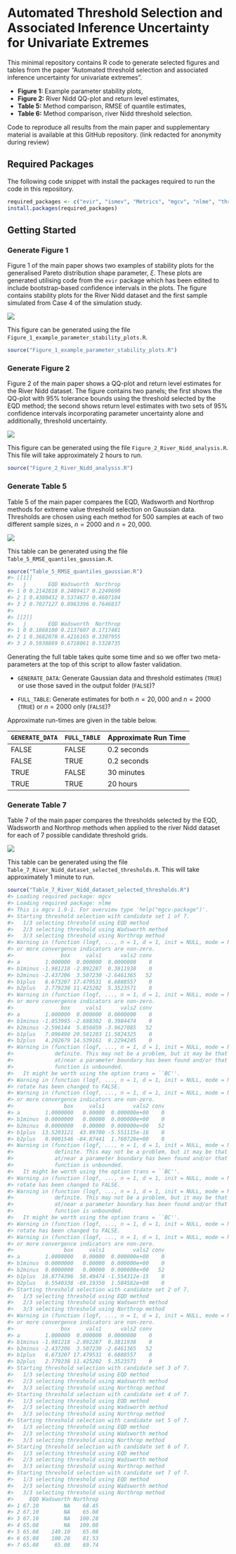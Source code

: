 
<!-- README.md is generated from README.Rmd. Please edit that file -->

# Automated Threshold Selection and Associated Inference Uncertainty for Univariate Extremes

This minimal repository contains R code to generate selected figures and
tables from the paper “Automated threshold selection and associated
inference uncertainty for univariate extremes”.

- **Figure 1:** Example parameter stability plots,
- **Figure 2:** River Nidd QQ-plot and return level estimates,
- **Table 5:** Method comparison, RMSE of quantile estimates,
- **Table 6:** Method comparison, river Nidd threshold selection.

Code to reproduce all results from the main paper and supplementary
material is available at this GitHub repository. (link redacted for
anonymity during review)

## Required Packages

The following code snippet with install the packages required to run the
code in this repository.

``` r
required_packages <- c("evir", "ismev", "Metrics", "mgcv", "nlme", "threshr")
install.packages(required_packages)
```

## Getting Started

### Generate Figure 1

Figure 1 of the main paper shows two examples of stability plots for the
generalised Pareto distribution shape parameter, $\xi$. These plots are
generated utilising code from the `evir` package which has been edited
to include bootstrap-based confidence intervals in the plots. The figure
contains stability plots for the River Nidd dataset and the first sample
simulated from Case 4 of the simulation study.

![](readme-images/figure-1.png)

This figure can be generated using the file
`Figure_1_example_parameter_stability_plots.R`.

``` r
source("Figure_1_example_parameter_stability_plots.R")
```

### Generate Figure 2

Figure 2 of the main paper shows a QQ-plot and return level estimates
for the River Nidd dataset. The figure contains two panels; the first
shows the QQ-plot with 95% tolerance bounds using the threshold selected
by the EQD method; the second shows return level estimates with two sets
of 95% confidence intervals incorporating parameter uncertainty alone
and additionally, threshold uncertainty.

![](readme-images/figure-2.png)

This figure can be generated using the file
`Figure_2_River_Nidd_analysis.R`. This file will take approximately 2
hours to run.

``` r
source("Figure_2_River_Nidd_analysis.R")
```

### Generate Table 5

Table 5 of the main paper compares the EQD, Wadsworth and Northrop
methods for extreme value threshold selection on Gaussian data.
Thresholds are chosen using each method for 500 samples at each of two
different sample sizes, $n = 2000$ and $n = 20,000$.

![](readme-images/table-5.png)

This table can be generated using the file
`Table_5_RMSE_quantiles_gaussian.R`.

``` r
source("Table_5_RMSE_quantiles_gaussian.R")
#> [[1]]
#>   j       EQD Wadsworth  Northrop
#> 1 0 0.2142818 0.2489417 0.2249690
#> 2 1 0.4300432 0.5374677 0.4607104
#> 3 2 0.7027127 0.8963396 0.7646837
#> 
#> [[2]]
#>   j       EQD Wadsworth  Northrop
#> 1 0 0.1868100 0.2137607 0.1717481
#> 2 1 0.3682078 0.4216165 0.3307955
#> 3 2 0.5938869 0.6718061 0.5328735
```

Generating the full table takes quite some time and so we offer two
meta-parameters at the top of this script to allow faster validation.

- `GENERATE_DATA`: Generate Gaussian data and threshold estimates
  (`TRUE`) or use those saved in the output folder (`FALSE`)?

- `FULL_TABLE`: Generate estimates for both $n = 20,000$ and $n = 2000$
  (`TRUE`) or $n = 2000$ only (`FALSE`)?

Approximate run-times are given in the table below.

| `GENERATE_DATA` | `FULL_TABLE` | Approximate Run Time |
|-----------------|--------------|----------------------|
| FALSE           | FALSE        | 0.2 seconds          |
| FALSE           | TRUE         | 0.2 seconds          |
| TRUE            | FALSE        | 30 minutes           |
| TRUE            | TRUE         | 20 hours             |

### Generate Table 7

Table 7 of the main paper compares the thresholds selected by the EQD,
Wadsworth and Northrop methods when applied to the river Nidd dataset
for each of 7 possible candidate threshold grids.

![](readme-images/table-7.png)

This table can be generated using the file
`Table_7_River_Nidd_dataset_selected_thresholds.R`. This will take
approximately 1 minute to run.

``` r
source("Table_7_River_Nidd_dataset_selected_thresholds.R")
#> Loading required package: mgcv
#> Loading required package: nlme
#> This is mgcv 1.9-1. For overview type 'help("mgcv-package")'.
#> Starting threshold selection with candidate set 1 of 7.
#>   1/3 selecting threshold using EQD method 
#>   2/3 selecting threshold using Wadsworth method 
#>   3/3 selecting threshold using Northrop method
#> Warning in (function (logf, ..., n = 1, d = 1, init = NULL, mode = NULL, : One
#> or more convergence indicators are non-zero.
#>               box     vals1      vals2 conv
#> a        1.000000  0.000000  0.0000000    0
#> b1minus -1.981218 -2.892287  0.3811938    0
#> b2minus -2.437206  3.507230 -2.6461365   52
#> b1plus   6.673207 17.479531  6.6888557    0
#> b2plus   2.779238 11.425202  5.3523571    0
#> Warning in (function (logf, ..., n = 1, d = 1, init = NULL, mode = NULL, : One
#> or more convergence indicators are non-zero.
#>               box     vals1      vals2 conv
#> a        1.000000  0.000000  0.0000000    0
#> b1minus -1.853995 -2.688302  0.3984474    0
#> b2minus -2.596144  5.856059 -3.9627085   52
#> b1plus   7.096490 20.581203 11.5824325    0
#> b2plus   4.202679 14.539161  9.2294245    0
#> Warning in (function (logf, ..., n = 1, d = 1, init = NULL, mode = NULL, : The Hessian of the target log-density at its mode is not positive
#>             definite. This may not be a problem, but it may be that a mode
#>             at/near a parameter boundary has been found and/or that the target
#>             function is unbounded.
#>   It might be worth using the option trans = ``BC''.
#> Warning in (function (logf, ..., n = 1, d = 1, init = NULL, mode = NULL, :
#> rotate has been changed to FALSE.
#> Warning in (function (logf, ..., n = 1, d = 1, init = NULL, mode = NULL, : One
#> or more convergence indicators are non-zero.
#>                box     vals1         vals2 conv
#> a        1.0000000   0.00000  0.000000e+00    0
#> b1minus  0.0000000   0.00000  0.000000e+00    0
#> b2minus  0.0000000   0.00000  0.000000e+00   52
#> b1plus  13.5203121  43.89700 -5.551115e-16    0
#> b2plus   0.9001546 -84.87441  1.760728e+00    0
#> Warning in (function (logf, ..., n = 1, d = 1, init = NULL, mode = NULL, : The Hessian of the target log-density at its mode is not positive
#>             definite. This may not be a problem, but it may be that a mode
#>             at/near a parameter boundary has been found and/or that the target
#>             function is unbounded.
#>   It might be worth using the option trans = ``BC''.
#> Warning in (function (logf, ..., n = 1, d = 1, init = NULL, mode = NULL, :
#> rotate has been changed to FALSE.
#> Warning in (function (logf, ..., n = 1, d = 1, init = NULL, mode = NULL, : The Hessian of the target log-density at its mode is not positive
#>             definite. This may not be a problem, but it may be that a mode
#>             at/near a parameter boundary has been found and/or that the target
#>             function is unbounded.
#>   It might be worth using the option trans = ``BC''.
#> Warning in (function (logf, ..., n = 1, d = 1, init = NULL, mode = NULL, :
#> rotate has been changed to FALSE.
#> Warning in (function (logf, ..., n = 1, d = 1, init = NULL, mode = NULL, : One
#> or more convergence indicators are non-zero.
#>                box     vals1         vals2 conv
#> a        1.0000000   0.00000  0.000000e+00    0
#> b1minus  0.0000000   0.00000  0.000000e+00    0
#> b2minus  0.0000000   0.00000  0.000000e+00   52
#> b1plus  16.8774396  58.49474 -1.554312e-15    0
#> b2plus   0.5540338 -69.19350  1.584582e+00    0
#> Starting threshold selection with candidate set 2 of 7.
#>   1/3 selecting threshold using EQD method 
#>   2/3 selecting threshold using Wadsworth method 
#>   3/3 selecting threshold using Northrop method
#> Warning in (function (logf, ..., n = 1, d = 1, init = NULL, mode = NULL, : One
#> or more convergence indicators are non-zero.
#>               box     vals1      vals2 conv
#> a        1.000000  0.000000  0.0000000    0
#> b1minus -1.981218 -2.892287  0.3811938    0
#> b2minus -2.437206  3.507230 -2.6461365   52
#> b1plus   6.673207 17.479531  6.6888557    0
#> b2plus   2.779238 11.425202  5.3523571    0
#> Starting threshold selection with candidate set 3 of 7.
#>   1/3 selecting threshold using EQD method 
#>   2/3 selecting threshold using Wadsworth method 
#>   3/3 selecting threshold using Northrop method 
#> Starting threshold selection with candidate set 4 of 7.
#>   1/3 selecting threshold using EQD method 
#>   2/3 selecting threshold using Wadsworth method 
#>   3/3 selecting threshold using Northrop method 
#> Starting threshold selection with candidate set 5 of 7.
#>   1/3 selecting threshold using EQD method 
#>   2/3 selecting threshold using Wadsworth method 
#>   3/3 selecting threshold using Northrop method 
#> Starting threshold selection with candidate set 6 of 7.
#>   1/3 selecting threshold using EQD method 
#>   2/3 selecting threshold using Wadsworth method 
#>   3/3 selecting threshold using Northrop method 
#> Starting threshold selection with candidate set 7 of 7.
#>   1/3 selecting threshold using EQD method 
#>   2/3 selecting threshold using Wadsworth method 
#>   3/3 selecting threshold using Northrop method 
#>     EQD Wadsworth Northrop
#> 1 67.10        NA    68.45
#> 2 67.10        NA    65.08
#> 3 67.10        NA   100.28
#> 4 65.08        NA   109.08
#> 5 65.08    149.10    65.08
#> 6 65.08    100.28    81.53
#> 7 65.08     65.08    69.74
```
